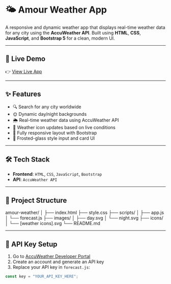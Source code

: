 # 🌤️ Amour Weather App

A responsive and dynamic weather app that displays real-time weather data for any city using the **AccuWeather API**. Built using **HTML**, **CSS**, **JavaScript**, and **Bootstrap 5** for a clean, modern UI.

---

## 🚀 Live Demo

👉 [View Live App](https://shivam56291.github.io/Amour-Weather/)

---

## ✨ Features

- 🔍 Search for any city worldwide  
- 🌞 Dynamic day/night backgrounds  
- 🌦️ Real-time weather data using AccuWeather API  
- 🧭 Weather icon updates based on live conditions  
- 📱 Fully responsive layout with Bootstrap  
- 🧊 Frosted-glass style input and card UI

---

## 🛠️ Tech Stack

- **Frontend**: `HTML`, `CSS`, `JavaScript`, `Bootstrap`
- **API**: `AccuWeather API`

---

## 📁 Project Structure

amour-weather/
│
├── index.html
├── style.css
├── scripts/
│ ├── app.js
│ └── forecast.js
├── images/
│ ├── day.svg
│ └── night.svg
├── icons/
│ └── [weather icons].svg
└── README.md

---

## 🔑 API Key Setup

1. Go to [AccuWeather Developer Portal](https://developer.accuweather.com/)  
2. Create an account and generate an API key  
3. Replace your API key in `forecast.js`:

```javascript
const key = "YOUR_API_KEY_HERE";

